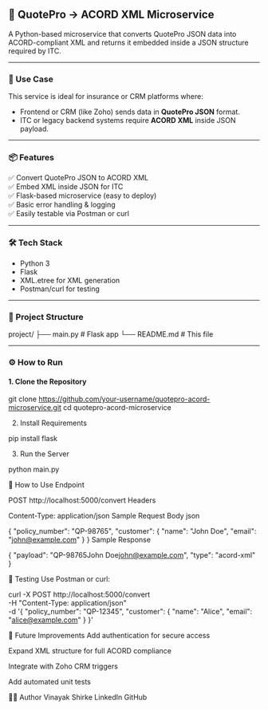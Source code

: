 ## 🚀 QuotePro → ACORD XML Microservice

A Python-based microservice that converts QuotePro JSON data into ACORD-compliant XML and returns it embedded inside a JSON structure required by ITC.

---

### 🧠 Use Case

This service is ideal for insurance or CRM platforms where:
- Frontend or CRM (like Zoho) sends data in **QuotePro JSON** format.
- ITC or legacy backend systems require **ACORD XML** inside JSON payload.

---

### 📦 Features

✅ Convert QuotePro JSON to ACORD XML  
✅ Embed XML inside JSON for ITC  
✅ Flask-based microservice (easy to deploy)  
✅ Basic error handling & logging  
✅ Easily testable via Postman or curl

---

### 🛠️ Tech Stack

- Python 3
- Flask
- XML.etree for XML generation
- Postman/curl for testing

---

### 📂 Project Structure

project/
├── main.py # Flask app
└── README.md # This file


---

### ⚙️ How to Run

#### 1. Clone the Repository


git clone https://github.com/your-username/quotepro-acord-microservice.git
cd quotepro-acord-microservice


2. Install Requirements

pip install flask


3. Run the Server

python main.py


📮 How to Use
Endpoint


POST http://localhost:5000/convert
Headers

Content-Type: application/json
Sample Request Body
json

{
  "policy_number": "QP-98765",
  "customer": {
    "name": "John Doe",
    "email": "john@example.com"
  }
}
Sample Response

{
  "payload": "<ACORD><Insurance><PolicyNumber>QP-98765</PolicyNumber><CustomerName>John Doe</CustomerName><CustomerEmail>john@example.com</CustomerEmail></Insurance></ACORD>",
  "type": "acord-xml"
}


🧪 Testing
Use Postman or curl:


curl -X POST http://localhost:5000/convert \
-H "Content-Type: application/json" \
-d '{
  "policy_number": "QP-12345",
  "customer": {
    "name": "Alice",
    "email": "alice@example.com"
  }
}'


📌 Future Improvements
Add authentication for secure access

Expand XML structure for full ACORD compliance

Integrate with Zoho CRM triggers

Add automated unit tests

👨‍💻 Author
Vinayak Shirke
LinkedIn
GitHub
